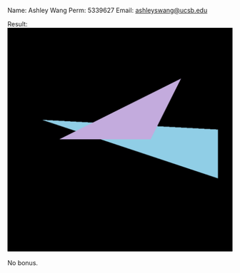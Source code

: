 Name: Ashley Wang
Perm: 5339627
Email: ashleyswang@ucsb.edu

Result:
![output](output.png)


No bonus. 